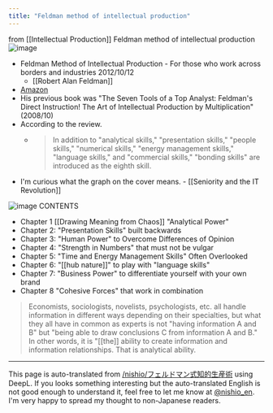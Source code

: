 ```yaml
---
title: "Feldman method of intellectual production"
---
```


from  [[Intellectual Production]]
Feldman method of intellectual production
![image](https://gyazo.com/705c47989e66194532bb8036c6967bcb/thumb/1000)
- Feldman Method of Intellectual Production - For those who work across borders and industries 2012/10/12
    - [[Robert Alan Feldman]]
- [Amazon](https://amzn.to/2AiARMn)
- His previous book was "The Seven Tools of a Top Analyst: Feldman's Direct Instruction! The Art of Intellectual Production by Multiplication" (2008/10)
- According to the review.
    - > In addition to "analytical skills," "presentation skills," "people skills," "numerical skills," "energy management skills," "language skills," and "commercial skills," "bonding skills" are introduced as the eighth skill.
- I'm curious what the graph on the cover means.
        - [[Seniority and the IT Revolution]]


![image](https://gyazo.com/fde0187761e30ba9ea5fb86a55c14da4/thumb/1000)
CONTENTS
- Chapter 1 [[Drawing Meaning from Chaos]] "Analytical Power"
- Chapter 2: "Presentation Skills" built backwards
- Chapter 3: "Human Power" to Overcome Differences of Opinion
- Chapter 4: "Strength in Numbers" that must not be vulgar
- Chapter 5: "Time and Energy Management Skills" Often Overlooked
- Chapter 6: "[[hub nature]]" to play with "language skills"
- Chapter 7: "Business Power" to differentiate yourself with your own brand
- Chapter 8 "Cohesive Forces" that work in combination

> Economists, sociologists, novelists, psychologists, etc. all handle information in different ways depending on their specialties, but what they all have in common as experts is not "having information A and B" but "being able to draw conclusions C from information A and B."
> In other words, it is "[[the]] ability to create information and information relationships. That is analytical ability.

---
This page is auto-translated from [/nishio/フェルドマン式知的生産術](https://scrapbox.io/nishio/フェルドマン式知的生産術) using DeepL. If you looks something interesting but the auto-translated English is not good enough to understand it, feel free to let me know at [@nishio_en](https://twitter.com/nishio_en). I'm very happy to spread my thought to non-Japanese readers.